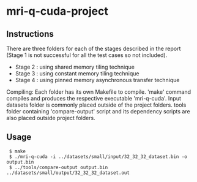 # mri-q-cuda-project

## Instructions

There are three folders for each of the stages described in the report  
(Stage 1 is not successful for all the test cases so not included).


* Stage 2 : using shared memory tiling technique
* Stage 3 : using constant memory tiling technique
* Stage 4 : using pinned memory asynchronous transfer technique


Compiling:
Each folder has its own Makefile to compile. 'make' command compiles and
produces the respective executable 'mri-q-cuda'. Input datasets folder is
commonly placed outside of the project folders. tools folder containing
'compare-output' script and its dependency scripts are also placed outside
project folders.

## Usage
```
 $ make
 $ ./mri-q-cuda -i ../datasets/small/input/32_32_32_dataset.bin -o output.bin
 $ ../tools/compare-output output.bin ../datasets/small/output/32_32_32_dataset.out
```
